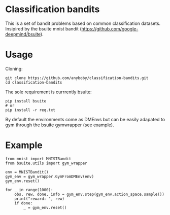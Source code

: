 # Classification bandits
This is a set of bandit problems based on common classification datasets. Insipired by the bsuite mnist bandit (https://github.com/google-deepmind/bsuite). 

# Usage
Cloning:

```
git clone https://github.com/anyboby/classification-bandits.git
cd classification-bandits
```

The sole requirement is currrently bsuite:

```
pip install bsuite
# or
pip install -r req.txt
```

By default the environments come as DMEnvs but can be easily adapated to gym through the bsuite gymwrapper (see example).

# Example

```
from mnist import MNISTBandit
from bsuite.utils import gym_wrapper

env = MNISTBandit()
gym_env = gym_wrapper.GymFromDMEnv(env)
gym_env.reset()

for _ in range(1000):
    obs, rew, done, info = gym_env.step(gym_env.action_space.sample())
    print("reward: ", rew)
    if done:
        _ = gym_env.reset()
```


